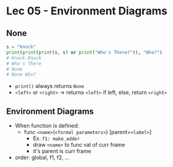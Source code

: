 # Lec 05 - Environment Diagrams

## None

```py
s = "Knock"
print(print(print(s, s) or print("Who's There?")), "Who?")
# Knock Knock
# Who's There
# None
# None Who?
```

- `print()` always returns `None`
- `<left>` or `<right>` -> returns `<left>` if left, else, return `<right>`

## Environment Diagrams

- When function is defined:
  - func `<name>`(`<formal parameters>`) [parent=`<label>`]
    - Ex. `f1: make_adder`
    - draw `<name>` to func val of curr frame
    - it's parent is curr frame
- order: global, f1, f2, ...

